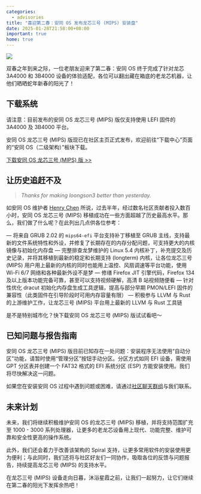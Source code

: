 ```yaml
---
categories:
  - advisories
title: "喜迎第二春：安同 OS 发布龙芯三号 (MIPS) 安装盘"
date: 2025-01-28T21:58:00+08:00
important: true
home: true
---
```


![](/assets/news/aosc-os-loongson3.png)

双春之年到来之际，一位老朋友迎来了第二春：安同 OS 终于完成了针对龙芯 3A4000 和 3B4000 设备的体验适配，各位可以翻出藏在箱底的老龙芯机器，让他们晒晒蛇年新春的阳光了！

下载系统
---

请注意：目前发布的安同 OS 龙芯三号 (MIPS) 版仅支持使用 LEFI 固件的 3A4000 及 3B4000 平台。

安同 OS 龙芯三号 (MIPS) 版现已在社区主页正式发布，欢迎前往“下载中心”页面的“安同 OS（二级架构）”板块下载。

[下载安同 OS 龙芯三号 (MIPS) 版 >>](https://aosc.io/download#otherDownload)

让历史追赶不及
---

> *Thanks for making loongson3 better than yesterday.*

如安同 OS 维护者 [Henry Chen](https://github.com/chenx97) 所说，过去半年，经过数名社区贡献者投入数百小时，安同 OS 龙芯三号 (MIPS) 移植成功在一些方面超越了历史最高水平。那么，我们做了什么呢？在此列出几点供各位参考：

— 将来自 GRUB 2.02 的 `mips64-efi` 平台支持补丁移植至 GRUB 主线，支持最新的文件系统特性和外设，并修复了长期存在的内存分配问题，可支持更大的内核镜像与初始化内存盘
— 完整排查龙梦维护的 Linux 5.4 内核补丁，补充提交及历史记录，并将其移植到最新的稳定和长期支持 (longterm) 内核，让各位龙芯三号 (MIPS) 用户用上最新的内核的同时也能用上温控、风扇调速等平台功能，使用 Wi-Fi 6/7 网络和各种最新外设不是梦
— 修缮 Firefox JIT 引擎代码，Firefox 134 及以上版本功能完备可靠，甚至可以支持视频硬解，高清 B 站视频随便看
— 针对性优化 dracut 初始化内存盘生成工具逻辑，提高与部分早期 PMON/LEFI 固件的兼容性（此类固件在引导阶段时可用内存容量有限）
— 积极参与 LLVM 与 Rust 的上游维护工作，让龙芯三号 (MIPS) 平台用上最新的 LLVM 与 Rust 工具链

是不是特别城市化？快下载安同 OS 龙芯三号 (MIPS) 版试试看吧～

已知问题与报告指南
---

安同 OS 龙芯三号 (MIPS) 版目前已知存在一处问题：安装程序无法使用“自动分区”功能，请暂时使用“管理分区”按钮手动分区。分区方式如同 EFI 设备，需使用 GPT 分区表并创建一个 FAT32 格式的 EFI 系统分区 (ESP) 方能安装使用。我们将尽快解决这一问题。

如果您在安装安同 OS 过程中遇到问题或困难，请通过[社区聊天群组](https://aosc.io/contact/)与我们联系。 

未来计划
---

未来，我们将继续积极维护安同 OS 的龙芯三号 (MIPS) 移植，并将支持范围扩充至 1000 - 3000 系列处理器，让更多的老龙芯设备用上现代、功能完整、维护可靠和安全性更高的操作系统。

此外，我们还会着力于改善该架构的 Spiral 支持，让更多常用软件的安装使用更为便利；与此同时，我们还将与社区好友们一同协作，吸取各位的反馈与问题报告，持续提高龙芯三号 (MIPS) 的支持水平。

在龙芯三号 (MIPS) 设备走向日暮，沐浴星霞之前，让我们一起努力，让它们继续在第二春的阳光下发挥余热吧！
